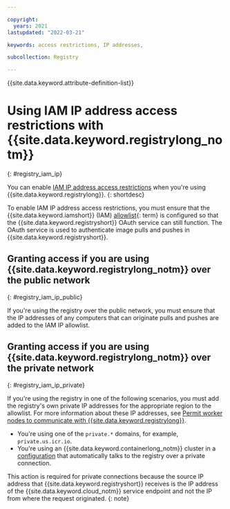 ```yaml
---

copyright:
  years: 2021
lastupdated: "2022-03-21"

keywords: access restrictions, IP addresses,

subcollection: Registry

---
```


{{site.data.keyword.attribute-definition-list}}

# Using IAM IP address access restrictions with {{site.data.keyword.registrylong_notm}}
{: #registry_iam_ip}

You can enable [IAM IP address access restrictions](/docs/account?topic=account-ips) when you're using {{site.data.keyword.registrylong}}.
{: shortdesc}

To enable IAM IP address access restrictions, you must ensure that the {{site.data.keyword.iamshort}} (IAM) [allowlist](x3954001){: term} is configured so that the {{site.data.keyword.registryshort}} OAuth service can still function. The OAuth service is used to authenticate image pulls and pushes in {{site.data.keyword.registryshort}}.

## Granting access if you are using {{site.data.keyword.registrylong_notm}} over the public network
{: #registry_iam_ip_public}

If you're using the registry over the public network, you must ensure that the IP addresses of any computers that can originate pulls and pushes are added to the IAM IP allowlist.

## Granting access if you are using {{site.data.keyword.registrylong_notm}} over the private network
{: #registry_iam_ip_private}

If you're using the registry in one of the following scenarios, you must add the registry's own private IP addresses for the appropriate region to the allowlist. For more information about these IP addresses, see [Permit worker nodes to communicate with {{site.data.keyword.registrylong}}](/docs/containers?topic=containers-firewall#firewall_private_container_registry).

- You're using one of the `private.*` domains, for example, `private.us.icr.io`.
- You're using an {{site.data.keyword.containerlong_notm}} cluster in a [configuration](/docs/containers?topic=containers-registry#cluster_registry_auth_private) that automatically talks to the registry over a private connection.

This action is required for private connections because the source IP address that {{site.data.keyword.registryshort}} receives is the IP address of the {{site.data.keyword.cloud_notm}} service endpoint and not the IP from where the request originated.
{: note}


